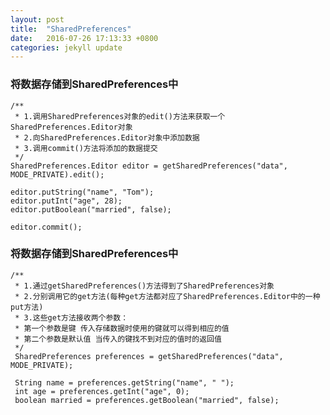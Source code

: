 ```yaml
---
layout: post
title:  "SharedPreferences"
date:   2016-07-26 17:13:33 +0800
categories: jekyll update
---
```


### 将数据存储到SharedPreferences中 ###

	/**
	 * 1.调用SharedPreferences对象的edit()方法来获取一个SharedPreferences.Editor对象
	 * 2.向SharedPreferences.Editor对象中添加数据
	 * 3.调用commit()方法将添加的数据提交
	 */
	SharedPreferences.Editor editor = getSharedPreferences("data", MODE_PRIVATE).edit();
	
	editor.putString("name", "Tom");
	editor.putInt("age", 28);
	editor.putBoolean("married", false);
	
	editor.commit();

### 将数据存储到SharedPreferences中 ###

	/**
     * 1.通过getSharedPreferences()方法得到了SharedPreferences对象
     * 2.分别调用它的get方法(每种get方法都对应了SharedPreferences.Editor中的一种put方法)
     * 3.这些get方法接收两个参数：
     * 第一个参数是键 传入存储数据时使用的键就可以得到相应的值
     * 第二个参数是默认值 当传入的键找不到对应的值时的返回值
     */
     SharedPreferences preferences = getSharedPreferences("data", MODE_PRIVATE);

     String name = preferences.getString("name", " ");
     int age = preferences.getInt("age", 0);
     boolean married = preferences.getBoolean("married", false);